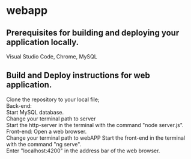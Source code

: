 # webapp
## Prerequisites for building and deploying your application locally. 
   Visual Studio Code, Chrome, MySQL   

## Build and Deploy instructions for web application.  
   Clone the repository to your local file;   
   Back-end:    
   Start MySQL database.       
   Change your terminal path to server    
   Start the http-server in the terminal with the command "node server.js".      
   Front-end: 
   Open a web browser.  
   Change your terminal path to webAPP 
   Start the front-end in the terminal with the command "ng serve".   
   Enter "localhost:4200" in the address bar of the web browser.  

